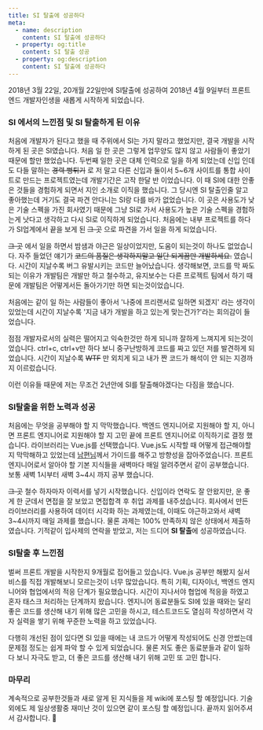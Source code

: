 ```yaml
---
title: SI 탈출에 성공하다
meta:
  - name: description
    content: SI 탈출에 성공하다
  - property: og:title
    content: SI 탈출 성공
  - property: og:description
    content: SI 탈출에 성공하다
---
```


2018년 3월 22일, 20개월 22일만에 SI탈출에 성공하여 2018년 4월 9일부터 프론트엔드 개발자인생을 새롭게 시작하게 되었습니다.

### SI 에서의 느낀점 및 SI 탈출하게 된 이유
처음에 개발자가 된다고 했을 때 주위에서 SI는 가지 말라고 했었지만, 결국 개발을 시작하게 된 곳은 SI였습니다. 처음 일 한 곳은 그렇게 업무양도 많지 않고 사람들이 좋았기 때문에 할만 했었습니다. 두번째 일한 곳은 대체 인력으로 일을 하게 되었는데 신입 인데도 다들 말하는 ~~경력 뻥튀기~~ 로 저 말고 다른 신입과 둘이서 5~6개 사이트를 통합 사이트로 만드는 프로젝트였는데 개발기간은 고작 한달 반 이었습니다. 이 때 SI에 대한 안좋은 것들을 경험하게 되면서 지인 소개로 이직을 했습니다. 그 당시엔 SI 탈출인줄 알고 좋아했는데 거기도 결국 파견 안다니는 SI랑 다를 바가 없었습니다. 이 곳은 사용도가 낮은 기술 스펙을 가진 회사였기 때문에 그냥 SI로 가서 사용도가 높은 기술 스펙을 경험하는게 낫다고 생각하고 다시 SI로 이직하게 되었습니다. 처음에는 내부 프로젝트를 하다가 SI업계에서 끝을 보게 된 ~~그 곳~~ 으로 파견을 가서 일을 하게 되었습니다.

~~그 곳~~ 에서 일을 하면서 밤샘과 야근은 일상이었지만, 도움이 되는것이 하나도 없었습니다. 자주 들었던 얘기가 ~~코드의 품질은 생각하지말고 일단 되게끔만 개발하세요.~~ 였습니다. 시간이 지날수록 버그 유발시키는 코드만 늘어났습니다. 생각해보면, 코드를 막 짜도 되는 이유가 개발팀은 개발만 하고 철수하고, 유지보수는 다른 프로젝트 팀에서 하기 때문에 개발팀은 어떻게서든 돌아가기만 하면 되는것이었습니다.

처음에는 같이 일 하는 사람들이 좋아서 '나중에 프리랜서로 일하면 되겠지' 라는 생각이 있었는데 시간이 지날수록 '지금 내가 개발을 하고 있는게 맞는건가?'라는 회의감이 들었습니다.

점점 개발자로서의 실력은 떨어지고 익숙한것만 하게 되니까 잘하게 느껴지게 되는것이었습니다. ctrl+c, ctrl+v만 하다 보니 중구난방하게 코드를 짜고 있던 저를 발견하게 되었습니다. 시간이 지날수록 ~~WTF~~ 만 외치게 되고 내가 짠 코드가 해석이 안 되는 지경까지 이르렀습니다.

이런 이유들 때문에 저는 무조건 2년안에 SI를 탈출해야겠다는 다짐을 했습니다.

### SI탈출을 위한 노력과 성공
처음에는 무엇을 공부해야 할 지 막막했습니다. 백엔드 엔지니어로 지원해야 할 지, 아니면 프론트 엔지니어로 지원해야 할 지 고민 끝에 프론트 엔지니어로 이직하기로 결정 했습니다. 라이브러리는 Vue.js를 선택했습니다. Vue.js도 시작할 때 어떻게 접근해야할지 막막해하고 있었는데 [남편님](https://wiki.lucashan.space/)께서 가이드를 해주고 방향성을 잡아주었습니다. 프론트 엔지니어로서 알아야 할 기본 지식들을 새벽마다 매일 알려주면서 같이 공부했습니다. 보통 새벽 1시부터 새벽 3~4시 까지 공부 했습니다.

~~그 곳~~ 철수 하자마자 이력서를 넣기 시작했습니다. 신입이라 연락도 잘 안왔지만, 운 좋게 한 군데서 면접을 잘 보았고 면접합격 후 취업 과제를 내주셨습니다. 회사에서 만든 라이브러리를 사용하여 데이터 시각화 하는 과제였는데, 이때도 야근하고와서 새벽 3~4시까지 매일 과제를 했습니다. 물론 과제는 100% 만족하지 않은 상태에서 제출하였습니다. 기적같이 입사제의 연락을 받았고, 저는 드디어 **SI 탈출**에 성공하였습니다.

### SI탈출 후 느낀점
벌써 프론트 개발을 시작한지 9개월로 접어들고 있습니다. Vue.js 공부만 해봤지 실서비스를 직접 개발해보니 모르는것이 너무 많았습니다. 특히 기획, 디자이너, 백엔드 엔지니어와 협업에서의 적응 단계가 필요했습니다. 시간이 지나서야 협업에 적응을 하였고 혼자 태스크 처리하는 단계까지 왔습니다. 엔지니어 동료분들도 SI에 있을 때와는 달리 좋은 코드를 생산해 내기 위해 많은 고민을 하시고, 테스트코드도 열심히 작성하면서 각자 실력을 쌓기 위해 꾸준한 노력을 하고 있었습니다. 

다행히 개선된 점이 있다면 SI 있을 때에는 내 코드가 어떻게 작성되어도 신경 안썼는데 문제점 정도는 쉽게 파악 할 수 있게 되었습니다. 물론 저도 좋은 동료분들과 같이 일하다 보니 자극도 받고, 더 좋은 코드를 생산해 내기 위해 고민 또 고민 합니다.

### 마무리
계속적으로 공부한것들과 새로 알게 된 지식들을 제 wiki에 포스팅 할 예정입니다. 기술 외에도 제 일상생활중 재미난 것이 있으면 같이 포스팅 할 예정입니다. 끝까지 읽어주셔서 감사합니다. &#128588;